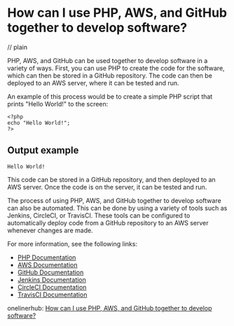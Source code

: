 # How can I use PHP, AWS, and GitHub together to develop software?
// plain

PHP, AWS, and GitHub can be used together to develop software in a variety of ways. First, you can use PHP to create the code for the software, which can then be stored in a GitHub repository. The code can then be deployed to an AWS server, where it can be tested and run.

An example of this process would be to create a simple PHP script that prints "Hello World!" to the screen:
```
<?php
echo "Hello World!";
?>
```
## Output example

```
Hello World!
```

This code can be stored in a GitHub repository, and then deployed to an AWS server. Once the code is on the server, it can be tested and run.

The process of using PHP, AWS, and GitHub together to develop software can also be automated. This can be done by using a variety of tools such as Jenkins, CircleCI, or TravisCI. These tools can be configured to automatically deploy code from a GitHub repository to an AWS server whenever changes are made.

For more information, see the following links:

* [PHP Documentation](https://www.php.net/docs.php)
* [AWS Documentation](https://aws.amazon.com/documentation/)
* [GitHub Documentation](https://docs.github.com/)
* [Jenkins Documentation](https://jenkins.io/doc/)
* [CircleCI Documentation](https://circleci.com/docs/)
* [TravisCI Documentation](https://docs.travis-ci.com/)

onelinerhub: [How can I use PHP, AWS, and GitHub together to develop software?](https://onelinerhub.com/php-aws/how-can-i-use-php--aws--and-github-together-to-develop-software)
